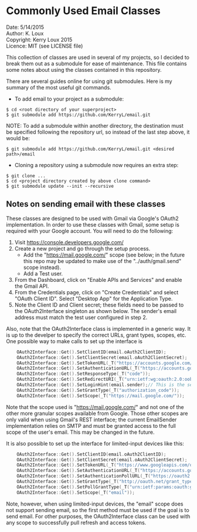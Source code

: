 # Commonly Used Email Classes

Date:       5/14/2015  
Author:     K. Loux  
Copyright:  Kerry Loux 2015  
Licence:    MIT (see LICENSE file)  

This collection of classes are used in several of my projects, so I decided to break them out as a submodule for ease of maintenance.  This file contains some notes about using the classes contained in this repository.

There are several guides online for using git submodules.  Here is my summary of the most useful git commands.
- To add email to your project as a submodule:
````
$ cd <root directory of your superproject>
$ git submodule add https://github.com/KerryL/email.git
````

NOTE:  To add a submodule within another directory, the destination must be specified following the repository url, so instead of the last step above, it would be:
````
$ git submodule add https://github.com/KerryL/email.git <desired path>/email
````

- Cloning a repository using a submodule now requires an extra step:
````
$ git clone ...
$ cd <project directory created by above clone command>
$ git submodule update --init --recursive
````

## Notes on sending email with these classes
These classes are designed to be used with Gmail via Google's OAuth2 implementation.  In order to use these classes with Gmail, some setup is required with your Google account.  You will need to do the following:
1.  Visit https://console.developers.google.com/
2.  Create a new project and go through the setup process.
	*  Add the "https://mail.google.com/" scope (see below; in the future this repo may be updated to make use of the "../auth/gmail.send" scope instead).
	*  Add a Test user.
3.  From the Dashboard, click on "Enable APIs and Services" and enable the Gmail API.
4.  From the Credentials page, click on "Create Credentials" and select "OAuth Client ID".  Select "Desktop App" for the Application Type.
5.  Note the Client ID and Client secret; these fields need to be passed to the OAuth2Interface singleton as shown below.  The sender's email address must match the test user configured in step 2.

Also, note that the OAuth2Interface class is implemented in a generic way.  It is up to the develper to specify the correct URLs, grant types, scopes, etc.  One possible way to make calls to set up the interface is

```C++
    OAuth2Interface::Get().SetClientID(email.oAuth2ClientID);
    OAuth2Interface::Get().SetClientSecret(email.oAuth2ClientSecret);
    OAuth2Interface::Get().SetTokenURL(_T("https://accounts.google.com/o/oauth2/token"));
    OAuth2Interface::Get().SetAuthenticationURL(_T("https://accounts.google.com/o/oauth2/auth"));
    OAuth2Interface::Get().SetResponseType(_T("code"));
    OAuth2Interface::Get().SetRedirectURI(_T("urn:ietf:wg:oauth:2.0:oob"));
    OAuth2Interface::Get().SetLoginHint(email.sender);// This is the sender's email address
    OAuth2Interface::Get().SetGrantType(_T("authorization_code"));
    OAuth2Interface::Get().SetScope(_T("https://mail.google.com/"));
```

Note that the scope used is "https://mail.google.com/" and not one of the other more granular scopes available from Google.  Those other scopes are only valid when using Gmail's REST interface; the current EmailSender implementation relies on SMTP and must be granted access to the full scope of the user's email.  This may be changed in the future.

It is also possible to set up the interface for limited-input devices like this:

```C++
    OAuth2Interface::Get().SetClientID(email.oAuth2ClientID);
    OAuth2Interface::Get().SetClientSecret(email.oAuth2ClientSecret);
    OAuth2Interface::Get().SetTokenURL(_T("https://www.googleapis.com/oauth2/v3/token"));
    OAuth2Interface::Get().SetAuthenticationURL(_T("https://accounts.google.com/o/oauth2/device/code"));
    OAuth2Interface::Get().SetAuthenticationPollURL(_T("https://oauth2.googleapis.com/token"));
    OAuth2Interface::Get().SetGrantType(_T("http://oauth.net/grant_type/device/1.0"));
    OAuth2Interface::Get().SetPollGrantType(_T("urn:ietf:params:oauth:grant-type:device_code"));
    OAuth2Interface::Get().SetScope(_T("email"));
```

Note, however, when using limited-input devices, the "email" scope does not support sending email, so the first method must be used if the goal is to send email.  For other purposes, the OAuth2Interface class can be used with any scope to successfully pull refresh and access tokens.
